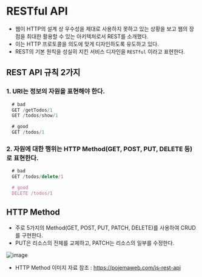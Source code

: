 # RESTful API
- 웹이 HTTP의 설계 상 우수성을 제대로 사용하지 못하고 있는 상황을 보고 웹의 장점을 최대한 활용할 수 있는 아키텍처로서 REST를 소개했다.
- 이는 HTTP 프로토콜을 의도에 맞게 디자인하도록 유도하고 있다. 
- REST의 기본 원칙을 성실히 지킨 서비스 디자인을 ```RESTful``` 이라고 표현한다. 

## REST API 규칙 2가지
### 1. URI는 정보의 자원을 표현해야 한다. 
```javaScript
  # bad
  GET /getTodos/1
  GET /todos/show/1

  # good
  GET /todos/1
```
### 2. 자원에 대한 행위는 HTTP Method(GET, POST, PUT, DELETE 등)로 표현한다.
```javaScript
  # bad
  GET /todos/delete/1

  # good
  DELETE /todos/1
```

## HTTP Method
- 주로 5가지의 Method(GET, POST, PUT, PATCH, DELETE)를 사용하여 CRUD를 구현한다.
- PUT은 리소스의 전체를 교체하고, PATCH는 리소스의 일부를 수정한다. <br> 

![image](https://user-images.githubusercontent.com/100126319/211145169-ef6294a9-7778-4b18-8ce6-d02859ff2f11.png)

- HTTP Method 이미지 자료 참조 : https://poiemaweb.com/js-rest-api

